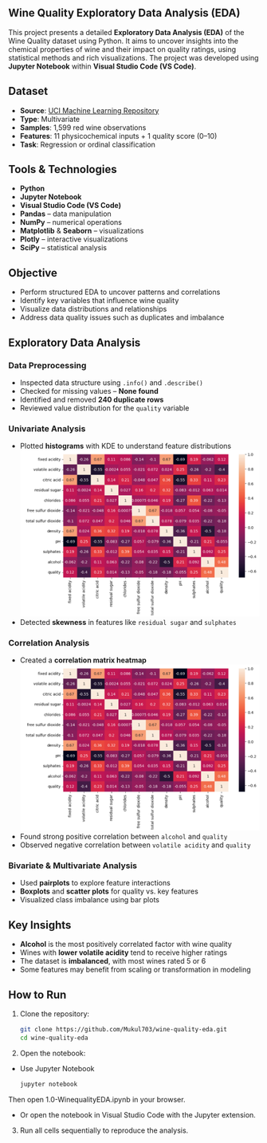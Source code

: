 ## Wine Quality Exploratory Data Analysis (EDA)
This project presents a detailed **Exploratory Data Analysis (EDA)** of the Wine Quality dataset using Python. It aims to uncover insights into the chemical properties of wine and their impact on quality ratings, using statistical methods and rich visualizations. The project was developed using **Jupyter Notebook** within **Visual Studio Code (VS Code)**.

## Dataset
- **Source**: [UCI Machine Learning Repository](https://archive.ics.uci.edu/ml/datasets/Wine+Quality)
- **Type**: Multivariate  
- **Samples**: 1,599 red wine observations  
- **Features**: 11 physicochemical inputs + 1 quality score (0–10)  
- **Task**: Regression or ordinal classification

## Tools & Technologies
- **Python**
- **Jupyter Notebook**
- **Visual Studio Code (VS Code)**
- **Pandas** – data manipulation
- **NumPy** – numerical operations
- **Matplotlib** & **Seaborn** – visualizations
- **Plotly** – interactive visualizations
- **SciPy** – statistical analysis

## Objective
- Perform structured EDA to uncover patterns and correlations
- Identify key variables that influence wine quality
- Visualize data distributions and relationships
- Address data quality issues such as duplicates and imbalance

## Exploratory Data Analysis

### Data Preprocessing
- Inspected data structure using `.info()` and `.describe()`
- Checked for missing values – **None found**
- Identified and removed **240 duplicate rows**
- Reviewed value distribution for the `quality` variable

### Univariate Analysis
- Plotted **histograms** with KDE to understand feature distributions ![Heatmap](visualisation/Heatmap.png)
- Detected **skewness** in features like `residual sugar` and `sulphates`

### Correlation Analysis
- Created a **correlation matrix heatmap** ![Heatmap](visualisation/Heatmap.png)
- Found strong positive correlation between `alcohol` and `quality`
- Observed negative correlation between `volatile acidity` and `quality`

### Bivariate & Multivariate Analysis
- Used **pairplots** to explore feature interactions
- **Boxplots** and **scatter plots** for quality vs. key features
- Visualized class imbalance using bar plots

## Key Insights

- **Alcohol** is the most positively correlated factor with wine quality  
- Wines with **lower volatile acidity** tend to receive higher ratings  
- The dataset is **imbalanced**, with most wines rated 5 or 6  
- Some features may benefit from scaling or transformation in modeling

## How to Run

1. Clone the repository:
   ```bash
   git clone https://github.com/Mukul703/wine-quality-eda.git
   cd wine-quality-eda

2. Open the notebook:
- Use Jupyter Notebook
  ```bash
  jupyter notebook
Then open 1.0-WinequalityEDA.ipynb in your browser.
- Or open the notebook in Visual Studio Code with the Jupyter extension.

3. Run all cells sequentially to reproduce the analysis.

